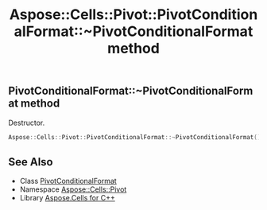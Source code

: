 ﻿---
title: Aspose::Cells::Pivot::PivotConditionalFormat::~PivotConditionalFormat method
linktitle: ~PivotConditionalFormat
second_title: Aspose.Cells for C++ API Reference
description: 'Aspose::Cells::Pivot::PivotConditionalFormat::~PivotConditionalFormat method. Destructor in C++.'
type: docs
weight: 200
url: /cpp/aspose.cells.pivot/pivotconditionalformat/~pivotconditionalformat/
---
## PivotConditionalFormat::~PivotConditionalFormat method


Destructor.

```cpp
Aspose::Cells::Pivot::PivotConditionalFormat::~PivotConditionalFormat()
```

## See Also

* Class [PivotConditionalFormat](../)
* Namespace [Aspose::Cells::Pivot](../../)
* Library [Aspose.Cells for C++](../../../)

